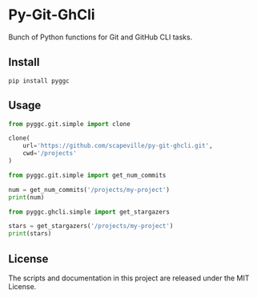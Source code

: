 # Py-Git-GhCli

Bunch of Python functions for Git and GitHub CLI tasks.


## Install

```shell
pip install pyggc
```


## Usage

```python
from pyggc.git.simple import clone

clone(
    url='https://github.com/scapeville/py-git-ghcli.git',
    cwd='/projects'
)
```

```python
from pyggc.git.simple import get_num_commits

num = get_num_commits('/projects/my-project')
print(num)
```

```python
from pyggc.ghcli.simple import get_stargazers

stars = get_stargazers('/projects/my-project')
print(stars)
```


## License

The scripts and documentation in this project are released under the MIT License.